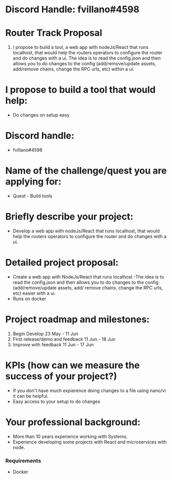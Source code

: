 # Discord Handle: fvillano#4598

# Router Track Proposal

1. I propose to build a tool, a web app with nodeJs/React that runs localhost, that would help the routers operators to configure the router and do changes with a ui.
The idea is to read the config.json and then allows you to do changes to the config (add/remove/update assets, add/remove chains, change the RPC urls, etc) within a ui.

 #  I propose to build a tool that would help: 
 - Do changes on setup easy

 # Discord handle: 
 - fvillano#4598

 # Name of the challenge/quest you are applying for: 
 - Quest - Build tools

 # Briefly describe your project: 
 - Develop a web app with nodeJs/React that runs localhost, that would help the routers operators to configure the router and do changes with a ui.

 # Detailed project proposal:
 - Create a web app with NodeJs/React that runs localhost
 -The idea is to read the config.json and then allows you to do changes to the config (add/remove/update assets, add/  remove chains, change the RPC urls, etc) easier with a ui.
 - Runs on docker


 # Project roadmap and milestones:

 1) Begin Develop 23 May -  11 Jun
 2) First release/demo and feedback  11 Jun -  18 Jun
 3) Improve with feedback 11 Jun - 17 Jun

 # KPIs (how can we measure the success of your project?)
 - If you don't have much expierence doing changes to a file using nano/vi it can be helpful.
 - Easy access to your setup to do changes

 # Your professional background:
 - More than 10 years experience working with Systems.
 - Experience developing some projects with React and microservices with node.

 ### Requirements
 - Docker